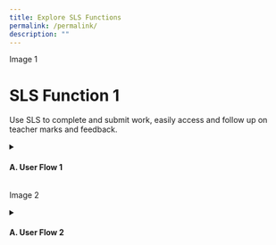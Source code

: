 ```yaml
---
title: Explore SLS Functions
permalink: /permalink/
description: ""
---
```

Image 1

<h1>SLS Function 1</h1>
<p>Use SLS to complete and submit work, easily access and follow up on teacher marks and feedback.</p>
<details><summary><h4>A. User Flow 1</h4></summary>
	<ul><li><a href="">(A1) Step 1</a></li>
	<li><a href="">(A2,1) Step 2, Option 1</a></li>
	<li><a href="">(A2,1) Step 2, Option 2</a></li></ul>
</details>


Image 2

<details><summary><h4>A. User Flow 2</h4></summary>
	<ul><li><a href="">(A1,i) Step 1, Option 1</a></li>
	<li><a href="">(A1,ii) Step 1, Option 2</a></li>
	<li><a href="">(A1,iii) Step 1, Option 3</a></li></ul>
</details>